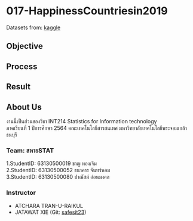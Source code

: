 # 017-HappinessCountriesin2019
Datasets from: [kaggle](https://www.kaggle.com/olivier973/happinest-world)

## Objective

## Process

## Result

## About Us
งานนี้เป็นส่วนของวิชา INT214 Statistics for Information technology <br/> ภาคเรียนที่ 1 ปีการศึกษา 2564 คณะเทคโนโลยีสารสนเทศ มหาวิทยาลัยเทคโนโลยีพระจอมเกล้าธนบุรี
### Team: สหายSTAT
1.StudentID: 63130500019  ชาญ ทองเจิม <br/>
2.StudentID: 63130500052  ธนาคาร จันทร์หอม <br/>
3.StudentID: 63130500080  ปาณัสม์ อ่อนมงคล


### Instructor
- ATCHARA TRAN-U-RAIKUL
- JATAWAT XIE (Git: [safesit23](https://github.com/safesit23))



